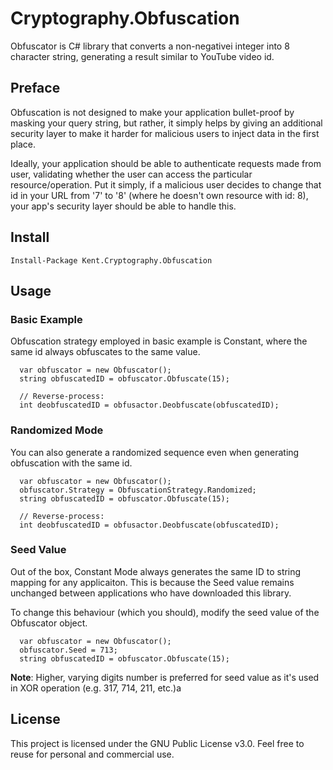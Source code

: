 # Cryptography.Obfuscation
Obfuscator is C# library that converts a non-negativei integer into 8 character string, generating a result similar to YouTube video id.

## Preface
Obfuscation is not designed to make your application bullet-proof by masking your query string, but rather, it simply helps by giving an additional security layer to make it harder for malicious users to inject data in the first place.

Ideally, your application should be able to authenticate requests made from user, validating whether the user can access the particular resource/operation. Put it simply, if a malicious user decides to change that id in your URL from '7' to '8' (where he doesn't own resource with id: 8), your app's security layer should be able to handle this.

## Install
```
Install-Package Kent.Cryptography.Obfuscation
```
## Usage
### Basic Example
Obfuscation strategy employed in basic example is Constant, where the same id always obfuscates to the same value.
```
  var obfuscator = new Obfuscator();
  string obfuscatedID = obfuscator.Obfuscate(15);
  
  // Reverse-process:
  int deobfuscatedID = obfusactor.Deobfuscate(obfuscatedID);
```
### Randomized Mode
You can also generate a randomized sequence even when generating obfuscation with the same id.
```
  var obfuscator = new Obfuscator();
  obfuscator.Strategy = ObfuscationStrategy.Randomized;
  string obfuscatedID = obfuscator.Obfuscate(15);
  
  // Reverse-process:
  int deobfuscatedID = obfusactor.Deobfuscate(obfuscatedID);
```

### Seed Value
Out of the box, Constant Mode always generates the same ID to string mapping for any applicaiton. This is because the Seed value remains unchanged between applications who have downloaded this library.

To change this behaviour (which you should), modify the seed value of the Obfuscator object.

```
  var obfuscator = new Obfuscator();
  obfuscator.Seed = 713;
  string obfuscatedID = obfuscator.Obfuscate(15);
```
**Note**: Higher, varying digits number is preferred for seed value as it's used in XOR operation (e.g. 317, 714, 211, etc.)a

## License
This project is licensed under the GNU Public License v3.0. Feel free to reuse for personal and commercial use.
